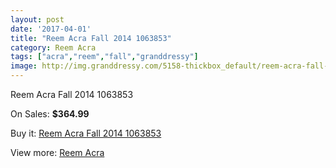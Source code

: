 ```yaml
---
layout: post
date: '2017-04-01'
title: "Reem Acra Fall 2014 1063853"
category: Reem Acra
tags: ["acra","reem","fall","granddressy"]
image: http://img.granddressy.com/5158-thickbox_default/reem-acra-fall-2014-1063853.jpg
---
```

Reem Acra Fall 2014 1063853

On Sales: **$364.99**
<a href="https://www.granddressy.com/en/reem-acra/4500-reem-acra-fall-2014-1063853.html"><amp-img layout="responsive" width="600" height="600" src="//img.granddressy.com/5158-thickbox_default/reem-acra-fall-2014-1063853.jpg" alt="Reem Acra Fall 2014 1063853 0" /></a>

Buy it: [Reem Acra Fall 2014 1063853](https://www.granddressy.com/en/reem-acra/4500-reem-acra-fall-2014-1063853.html "Reem Acra Fall 2014 1063853")

View more: [Reem Acra](https://www.granddressy.com/en/105-reem-acra "Reem Acra")
